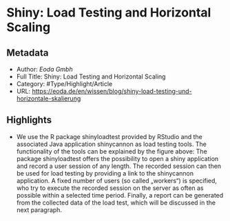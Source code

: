 # Shiny: Load Testing and Horizontal Scaling

## Metadata

* Author: *Eoda Gmbh*
* Full Title: Shiny: Load Testing and Horizontal Scaling
* Category: #Type/Highlight/Article
* URL: https://eoda.de/en/wissen/blog/shiny-load-testing-und-horizontale-skalierung

## Highlights

* We use the R package shinyloadtest provided by RStudio and the associated Java application shinycannon as load testing tools.
  The functionality of the tools can be explained by the figure above:
  The package shinyloadtest offers the possibility to open a shiny application and record a user session of any length. The recorded session can then be used for load testing by providing a link to the shinycannon application. A fixed number of users (so called „workers“) is specified, who try to execute the recorded session on the server as often as possible within a selected time period. Finally, a report can be generated from the collected data of the load test, which will be discussed in the next paragraph.

